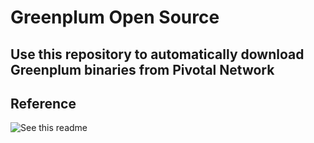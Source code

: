 # Greenplum Open Source

Use this repository to automatically download Greenplum binaries from Pivotal Network
---

## Reference
![See this readme](https://github.com/kongyew/greenplum-downloader)
